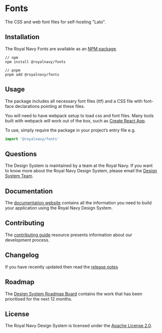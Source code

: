 # Fonts

The CSS and web font files for self-hosting "Lato".

## Installation

The Royal Navy Fonts are available as an [NPM package](https://www.npmjs.com/package/@royalnavy/fonts).

```
// npm
npm install @royalnavy/fonts

// pnpm
pnpm add @royalnavy/fonts
```

## Usage

The package includes all necessary font files (ttf) and a CSS file with font-face declarations pointing at these files.

You will need to have webpack setup to load css and font files. Many tools built with webpack will work out of the box, such as [Create React App](https://github.com/facebook/create-react-app).

To use, simply require the package in your project’s entry file e.g.

```javascript
import '@royalnavy/fonts'
```

## Questions

The Design System is maintained by a team at the Royal Navy. If you want to know more about the Royal Navy Design System, please email the [Design System Team](mailto:design-system@digital.mod.uk).

## Documentation

The [documentation website](https://design-system.digital.mod.uk/) contains all the information you need to build your application using the Royal Navy Design System.

## Contributing

The [contributing guide](https://github.com/Royal-Navy/design-system/blob/master/docs/contributing.md) resource presents information about our development process.

## Changelog

If you have recently updated then read the [release notes](https://github.com/Royal-Navy/design-system/releases)

## Roadmap

The [Design System Roadmap Board](https://github.com/Royal-Navy/design-system/projects/7) contains the work that has been prioritised for the next 12 months.

## License

The Royal Navy Design System is licensed under the [Apache License 2.0](https://github.com/Royal-Navy/design-system/blob/master/LICENSE).
